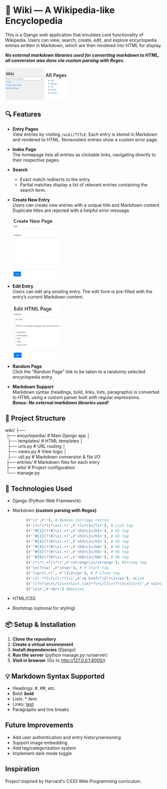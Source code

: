 # 🧠 Wiki — A Wikipedia-like Encyclopedia

This is a Django web application that emulates core functionality of Wikipedia. Users can view, search, create, edit, and explore encyclopedia entries written in Markdown, which are then rendered into HTML for display. 

**_No external markdown libraries used for converting markdown to HTML, all conversion was done via custom parsing with Regex._**

<img src="https://github.com/apiyarali/Wiki-A-Wikipedia-like-Encyclopedia/blob/07b3234928d89f00c9303a4da273f0cf8d11e3f5/screenshots/wiki_main.jpg" alt="wiki_main" width="200">

## 🔍 Features

- **Entry Pages**  
  View entries by visiting `/wiki/TITLE`. Each entry is stored in Markdown and rendered to HTML. Nonexistent entries show a custom error page.

- **Index Page**  
  The homepage lists all entries as clickable links, navigating directly to their respective pages.

- **Search**  
  - Exact match redirects to the entry.  
  - Partial matches display a list of relevant entries containing the search term.

- **Create New Entry**  
  Users can create new entries with a unique title and Markdown content. Duplicate titles are rejected with a helpful error message.
  
  <img src="https://github.com/apiyarali/Wiki-A-Wikipedia-like-Encyclopedia/blob/07b3234928d89f00c9303a4da273f0cf8d11e3f5/screenshots/wiki_newpage.jpg" alt="wiki_newpage" width="150">
  
- **Edit Entry**  
  Users can edit any existing entry. The edit form is pre-filled with the entry’s current Markdown content.

  <img src="https://github.com/apiyarali/Wiki-A-Wikipedia-like-Encyclopedia/blob/07b3234928d89f00c9303a4da273f0cf8d11e3f5/screenshots/wiki_editpage.jpg" alt="wiki_editpage" width="150">

- **Random Page**  
  Click the "Random Page" link to be taken to a randomly selected encyclopedia entry.

- **Markdown Support**  
  Markdown syntax (headings, bold, links, lists, paragraphs) is converted to HTML using a custom parser built with regular expressions.  
  **_Bonus: No external markdown libraries used!_**

## 📂 Project Structure

wiki/ ├── </br>
  &nbsp;├── encyclopedia/ # Main Django app │ </br> 
        &nbsp;&nbsp;├── templates/ # HTML templates │ </br>
        &nbsp;&nbsp;├── urls.py # URL routing │ </br>
        &nbsp;&nbsp;├── views.py # View logic │ </br>
        &nbsp;&nbsp;├── util.py # Markdown conversion & file I/O </br>
   &nbsp;├── entries/ # Markdown files for each entry </br>
   &nbsp;├── wiki/ # Project configuration </br>
   &nbsp;└── manage.py </br>

## 🧰 Technologies Used

- Django (Python Web Framework)
- Markdown **(custom parsing with Regex)**

    ```bash
          (r'\r',r''), # Remove carriage retrun
          (r'(?<!\*)\*\s+(.+)',r'<li>\1</li>'), # List tag
          (r'^#{1}(?!#)\s(.+)',r'<h1>\1</h1>'), # H1 tag
          (r'^#{2}(?!#)\s(.+)',r'<h2>\1</h2>'), # H2 tag
          (r'^#{3}(?!#)\s(.+)',r'<h3>\1</h3>'), # H3 tag
          (r'^#{4}(?!#)\s(.+)',r'<h4>\1</h4>'), # H4 tag
          (r'^#{5}(?!#)\s(.+)',r'<h5>\1</h5>'), # H5 tag
          (r'^#{6}(?!#)\s(.+)',r'<h6>\1</h6>'), # H6 tag
          (r'\*\*(.+?)\*\*',r'<strong>\1</strong>'), #Strong tag
          (r'\n(?=\w)',r'\n<p>'), # P Start tag
          (r'(<p>)(.+)', r'\1\2</p>'), # P Close tag
          (r'\[(.*?)\]\((.*?)\)',r'<a href="\2">\1</a>'), #Link
          (r'((?<!\n\<\/li\>)<li>(.|\n)*?\<\/li\>(?!\n\<li\>))',r'<ul>\1</ul>'), #UL tag
          (r'\n\n',r'<br>') #Newline
    ```
  
- HTML/CSS
- Bootstrap (optional for styling)

## 📦 Setup & Installation

1. **Clone the repository**
2. **Create a virtual environment**
3. **Install dependencies** (Django)
4. **Run the server** (python manage.py runserver)
5. **Visit in browser** (Go to http://127.0.0.1:8000/)

## 💡 Markdown Syntax Supported

* Headings: #, ##, etc.
* Bold: **bold**
* Lists: * item
* Links: [text](url)
* Paragraphs and line breaks

## Future Improvements

* Add user authentication and entry history/versioning
* Support image embedding
* Add tag/categorization system
* Implement dark mode toggle

## Inspiration
Project inspired by Harvard's CS33 Web Programming curriculum.
